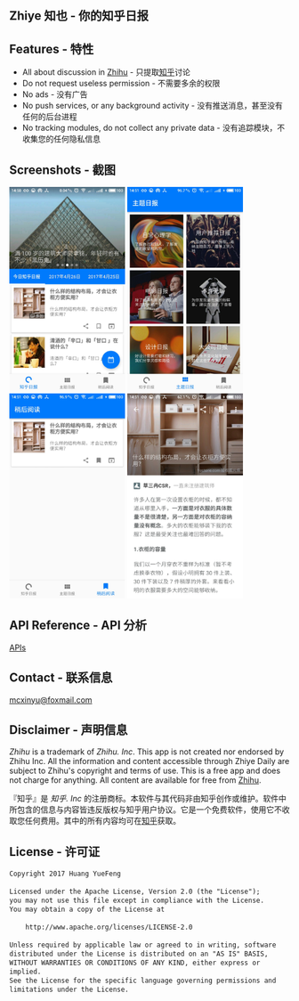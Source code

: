 ## Zhiye 知也 - 你的知乎日报

## Features - 特性
  - All about discussion in [Zhihu](http://www.zhihu.com) - 只提取[知乎](http://www.zhihu.com)讨论
  - Do not request useless permission - 不需要多余的权限
  - No ads - 没有广告
  - No push services, or any background activity - 没有推送消息，甚至没有任何的后台进程
  - No tracking modules, do not collect any private data - 没有追踪模块，不收集您的任何隐私信息

## Screenshots - 截图
<img src="https://raw.githubusercontent.com/mcxinyu/ZhiYe/master/Screenshots/zhihu-daily.jpg" width="208" height="368" /> <img src="https://raw.githubusercontent.com/mcxinyu/ZhiYe/master/Screenshots/theme_daily.jpg" width="208" height="368" /> <img src="https://raw.githubusercontent.com/mcxinyu/ZhiYe/master/Screenshots/read_later.jpg" width="208" height="368" /> <img src="https://raw.githubusercontent.com/mcxinyu/ZhiYe/master/Screenshots/news.jpg" width="208" height="368" />

## API Reference - API 分析
[APIs](https://github.com/izzyleung/ZhihuDailyPurify/wiki/%E7%9F%A5%E4%B9%8E%E6%97%A5%E6%8A%A5-API-%E5%88%86%E6%9E%90)

## Contact - 联系信息
mcxinyu@foxmail.com

## Disclaimer - 声明信息
*Zhihu* is a trademark of *Zhihu. Inc*. This app is not created nor endorsed by Zhihu Inc. All the information and content accessible through Zhiye Daily are subject to Zhihu's copyright and terms of use. This is a free app and does not charge for anything. All content are available for free from [Zhihu](http://www.zhihu.com).

『知乎』是 *知乎. Inc* 的注册商标。本软件与其代码非由知乎创作或维护。软件中所包含的信息与内容皆违反版权与知乎用户协议。它是一个免费软件，使用它不收取您任何费用。其中的所有内容均可在[知乎](http://www.zhihu.com)获取。


## License - 许可证
    Copyright 2017 Huang YueFeng

    Licensed under the Apache License, Version 2.0 (the "License");
    you may not use this file except in compliance with the License.
    You may obtain a copy of the License at

        http://www.apache.org/licenses/LICENSE-2.0

    Unless required by applicable law or agreed to in writing, software
    distributed under the License is distributed on an "AS IS" BASIS,
    WITHOUT WARRANTIES OR CONDITIONS OF ANY KIND, either express or implied.
    See the License for the specific language governing permissions and
    limitations under the License.
